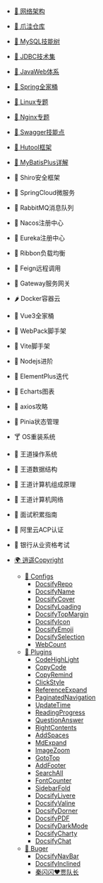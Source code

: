 - [🍑 网络架构](/workstudy/workstudy_Internet/workstudy_DMZ.md)
- [🍏 爪洼仓库](/java/README.md)
- [🍈 MySQL技能树](/java/mysql/黑马MySQL(一).md)
- [🍉 JDBC技术集](/java/jdbc/狂神说JDBC.md)
- [🍋 JavaWeb体系](/java/javaweb/狂神说Tomcat.md)
- [🍅 Spring全家桶](/java/javaee/传智spring(一).md)
- [🍓 Linux专题](/java/linux/韩顺平Linux.md)
- [🍎 Nginx专题](/java/Nginx/狂神说Nginx.md)
- [🍏 Swagger技能点](/java/Swagger/01_Swagger.md)
- [🥭 Hutool框架](/java/Hutool/Hutool(一).md)
- [🍑 MyBatisPlus详解](/java/mybatisplus/01-MybatisPlus-基础篇.md)
- 🍓 Shiro安全框架
- 🥝 SpringCloud微服务
- 🍅 RabbitMQ消息队列
- 🍈 Nacos注册中心
- 🍢 Eureka注册中心
- 🍣 Ribbon负载均衡
- 🥮 Feign远程调用
- 🍡 Gateway服务网关
- 🌶️ Docker容器云
- 🍫 Vue3全家桶
- 🍬 WebPack脚手架
- 🍒 Vite脚手架
- 🥧 Nodejs进阶
- 🍭 ElementPlus迭代
- 🧁 Echarts图表
- 🥝 axios攻略
- 🍈 Pinia状态管理
- 🍸 OS重装系统
- 🍼 王道操作系统
- 🍒 王道数据结构
- 🥕 王道计算机组成原理
- 🌰 王道计算机网络
- 🍞 面试积累指南
- 🍗 阿里云ACP认证
- 🧀 银行从业资格考试

- [🌍 逍遥Copyright](/README.md)
  - [🍇 Configs](/config/README.md)
    - [DocsifyRepo](/config/DocsifyRepo.md)
    - [DocsifyName](/config/DocsifyName.md)
    - [DocsifyCover](/config/DocsifyCover.md)
    - [DocsifyLoading](/config/DocsifyLoading.md)
    - [DocsifyTopMargin](/config/DocsifyTopMargin.md)
    - [DocsifyIcon](/config/DocsifyIcon.md)
    - [DocsifyEmoji](/config/DocsifyEmoji.md)
    - [DocsifySelection](/config/DocsifySelection.md)
    - [WebCount](/config/WebCount.md)
  - [🍈 Plugins](./plugins/README.md)
    - [CodeHighLight](/plugins/CodeHighLight.md)
    - [CopyCode](/plugins/CopyCode.md)
    - [CopyRemind](/plugins/CopyRemind.md)
    - [ClickStyle](/plugins/ClickStyle.md)
    - [ReferenceExpand](/plugins/ReferenceExpand.md)
    - [PaginatedNavigation](/plugins/PaginatedNavigation.md)
    - [UpdateTime](/plugins/UpdateTime.md)
    - [ReadingProgress](/plugins/ReadingProgress.md)
    - [QuestionAnswer](/plugins/QuestionAnswer.md)
    - [RightContents](/plugins/RightContents.md)
    - [AddSpaces](/plugins/AddSpaces.md)
    - [MdExpand](/plugins/MdExpand.md)
    - [ImageZoom](/plugins/ImageZoom.md)
    - [GotoTop](/plugins/GotoTop.md)
    - [AddFooter](/plugins/AddFooter.md)
    - [SearchAll](/plugins/SearchAll.md)
    - [FontCounter](/plugins/FontCounter.md)
    - [SidebarFold](/plugins/SidebarFold.md)
    - [DocsifyLivere](/plugins/DocsifyLivere.md)
    - [DocsifyValine](/plugins/DocsifyValine.md)
    - [DocsifyDorner](/plugins/DocsifyDorner.md)
    - [DocsifyPDF](/plugins/DocsifyPDF.md)
    - [DocsifyDarkMode](/plugins/DocsifyDarkMode.md)
    - [DocsifyCharty](/plugins/DocsifyCharty.md)
    - [DocsifyChat](/plugins/DocsifyChat.md)
  - [🍉 Buger](/Buger/README.md)
    - [DocsifyNavBar](/Buger/DocsifyNavBar.md)
    - [DocsifyInclined](/Buger/DocsifyInclined.md)
    - [秦闪闪❤贾队长](/Buger/DocsifyDear.md)

